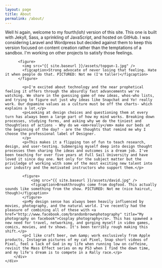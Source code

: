 ```yaml
---
layout: page
title: About
permalink: /about/
---
```


<div class="about">
	<div class="col-1">
        <div class="container">
	      <p>Well hi again, welcome to my fourth<em>(ish)</em> version of this site. This one is built with Jekyll, Sass, a sprinkling of JavaScript, and hosted on GitHub. I was considering Laravel and Wordpress but decided against them to keep this version focused on content creation rather than the temptations of a sandbox. I'm working on other projects to satisfy those feelings.</p>

	      <figure>
	      	<img src="{{ site.baseurl }}/assets/topgun-1.jpg" />
	      	<figcaption>Strong advocate of never losing that feeling. Hate it when people do that. PICTURED: Not me (I'm taller)</figcaption>
	      </figure>

			<p>I'm excited about technology and the near prophetical feeling it offers through the absurdly fast advancements we're watching. We share in the guessing game of new ideas, whos-who lists, and trying to figure out just why ideas like Snapchat and Yo! really work. Our dopamine values as a culture must be off the charts- which explains a lot.</p>
			<p>Looking at design choices and questioning them at every turn has always been a large part of how my mind works. Breaking down processes, studying forms, and asking why we do the tiniest and thoughtless of actions - Why do we <em>really</em> make our beds at the beginning of the day? - are the thoughts that remind me why I choose the professional label of Designer.
			</p>
			<p>This makes it a flipping ton of fun to teach research, design, and user-testing. Submerging myself deep into design thought processes then sharing the ideas and outcomes is a dream job. I've been teaching for over five years at Full Sail University and have loved it since day one. Not only for the subject matter but the priviledge of working with some of the most exciting new talent into our industry and the motivated instructors who support them.</p>

			<figure>
		      	<img src="{{ site.baseurl }}/assets/david.jpg" />
		      	<figcaption>Breakthroughs come from dogfood. This actually sounds like something from the show. PICTURED: Not me (nice haircut, though)</figcaption>
	      	</figure>
	      	<p>My design sense has always been heavily influenced by movies, photography, and the natural world. I've recently had the pleasure of combining all of these with <a href="http://www.facebook.com/brandonbrownphotography" title="My photography on facebook">Cosplay photography</a>. This has spawned a new need for travel, networking, and gorging myself in video games, comics, movies, and tv shows. It's been terribly rough making this shift.</p>
	      	<p>I like craft beer, own &amp; work exclusively from Apple products, Instagram pictures of my cat Pixel, Snap short videos of Pixel, feel a lack of God in my life when running low on caffeine, revisit the Mass Effect series on my PS3 when I find the down time, and my life's dream is to compete in a Rally race.</p>
		</div>
	</div>
</div>